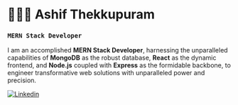 # 👨🏻‍💻 Ashif Thekkupuram

### **`MERN Stack Developer`**

I am an accomplished **MERN Stack Developer**, harnessing the unparalleled capabilities of **MongoDB** as the robust database, **React** as the dynamic frontend, and **Node.js** coupled with **Express** as the formidable backbone, to engineer transformative web solutions with unparalleled power and precision.


<p align="left">
  <a href="https://www.linkedin.com/in/ashif-thekkupuram-87985818a/">
    <img alt="Linkedin" title="Linkedin" src="https://img.shields.io/badge/LinkedIn-0077B5?style=for-the-badge&logo=linkedin&logoColor=white"/></a>
  
</p>

